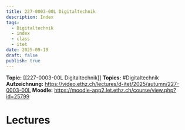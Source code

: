 ```yaml
---
title: 227-0003-00L Digitaltechnik
description: Index
tags:
  - Digitaltechnik
  - index
  - class
  - itet
date: 2025-09-19
draft: false
publish: true
---
```

**Topic:** [[227-0003-00L Digitaltechnik]]
**Topics:** #Digitaltechnik 
**Aufzeichnung:** https://video.ethz.ch/lectures/d-itet/2025/autumn/227-0003-00L
**Moodle:** https://moodle-app2.let.ethz.ch/course/view.php?id=25799
# Lectures


